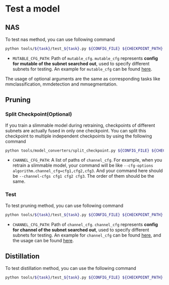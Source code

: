 # Test a model

## NAS

To test nas method, you can use following command

```bash
python tools/${task}/test_${task}.py ${CONFIG_FILE} ${CHECKPOINT_PATH} --cfg-options algorithm.mutable_cfg=${MUTABLE_CFG_PATH} [optional arguments]
```

- `MUTABLE_CFG_PATH`: Path of `mutable_cfg`. `mutable_cfg` represents **config for mutable of the subnet searched out**, used to specify different subnets for testing. An example for `mutable_cfg` can be found [here](https://github.com/open-mmlab/mmrazor/blob/master/configs/nas/spos/SPOS_SHUFFLENETV2_330M_IN1k_PAPER.yaml).

The usage of optional arguments are the same as corresponding tasks like mmclassification, mmdetection and mmsegmentation.

## Pruning

### Split Checkpoint(Optional)
If you train a slimmable model during retraining, checkpoints of different subnets are
actually fused in only one checkpoint. You can split this checkpoint to
multiple independent checkpoints by using the following command

```bash
python tools/model_converters/split_checkpoint.py ${CONFIG_FILE} ${CHECKPOINT_PATH} --channel-cfgs ${CHANNEL_CFG_PATH} [optional arguments]
```

- `CHANNEL_CFG_PATH`: A list of paths of `channel_cfg`. For example, when you
retrain a slimmable model, your command will be like `--cfg-options algorithm.channel_cfg=cfg1,cfg2,cfg3`.
And your command here should be `--channel-cfgs cfg1 cfg2 cfg3`. The order of them should be the same.

### Test

To test pruning method, you can use following command

```bash
python tools/${task}/test_${task}.py ${CONFIG_FILE} ${CHECKPOINT_PATH} --cfg-options algorithm.channel_cfg=${CHANNEL_CFG_PATH} [optional arguments]
```

- `CHANNEL_CFG_PATH`: Path of `channel_cfg`. `channel_cfg` represents **config for channel of the subnet searched out**, used to specify different subnets for testing. An example for `channel_cfg` can be found [here](https://github.com/open-mmlab/mmrazor/blob/master/configs/pruning/autoslim/AUTOSLIM_MBV2_220M_OFFICIAL.yaml), and the usage can be found [here](https://github.com/open-mmlab/mmrazor/blob/master/configs/pruning/autoslim/README.md#test-a-subnet).

## Distillation

To test distillation method, you can use the following command

```bash
python tools/${task}/test_${task}.py ${CONFIG_FILE} ${CHECKPOINT_PATH} [optional arguments]
```
